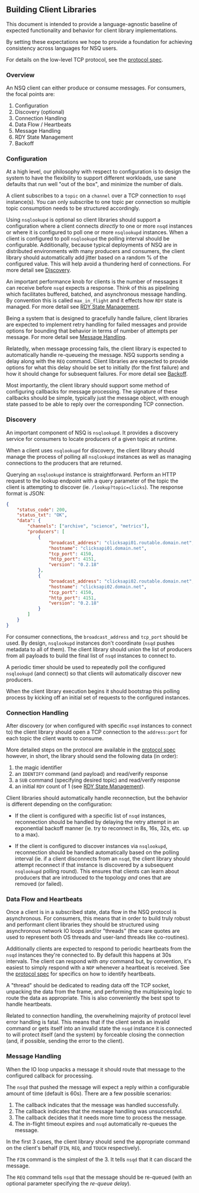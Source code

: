 ## Building Client Libraries

This document is intended to provide a language-agnostic baseline of expected functionality
and behavior for client library implementations.

By setting these expectations we hope to provide a foundation for achieving consistency across
languages for NSQ users.

For details on the low-level TCP protocol, see the [protocol spec](protocol.md).

### Overview

An NSQ client can either produce or consume messages.  For consumers, the focal points are:

 1. Configuration
 2. Discovery (optional)
 3. Connection Handling
 4. Data Flow / Heartbeats
 5. Message Handling
 6. RDY State Management
 7. Backoff

### Configuration

At a high level, our philosophy with respect to configuration is to design the system to have the
flexibility to support different workloads, use sane defaults that run well "out of the box", and
minimize the number of dials.

A client subscribes to a `topic` on a `channel` over a TCP connection to `nsqd` instance(s). You can
only subscribe to one topic per connection so multiple topic consumption needs to be structured
accordingly.

Using `nsqlookupd` is optional so client libraries should support a configuration where a client
connects *directly* to one or more `nsqd` instances or where it is configured to poll one or more
`nsqlookupd` instances. When a client is configured to poll `nsqlookupd` the polling interval should
be configurable. Additionally, because typical deployments of NSQ are in distributed environments
with many producers and consumers, the client library should automatically add jitter based on a
random % of the configured value. This will help avoid a thundering herd of connections. For more
detail see [Discovery](#discovery).

An important performance knob for clients is the number of messages it can receive before `nsqd`
expects a response. Think of this as pipelining which facilitates buffered, batched, and
asynchronous message handling. By convention this is called `max_in_flight` and it effects how `RDY`
state is managed. For more detail see [RDY State Management](#rdy_state_management).

Being a system that is designed to gracefully handle failure, client libraries are expected to 
implement retry handling for failed messages and provide options for bounding that behavior in terms
of number of attempts per message.  For more detail see [Message Handling](#message_handling).

Relatedly, when message processing fails, the client library is expected to automatically handle
re-queueing the message. NSQ supports sending a delay along with the `REQ` command. Client libraries
are expected to provide options for what this delay should be set to initially (for the first
failure) and how it should change for subsequent failures. For more detail see [Backoff](#backoff).

Most importantly, the client library should support some method of configuring callbacks for message
processing. The signature of these callbacks should be simple, typically just the message object,
with enough state passed to be able to reply over the corresponding TCP connection.

### Discovery

An important component of NSQ is `nsqlookupd`.  It provides a discovery service for consumers to
locate producers of a given topic at runtime.

When a client uses `nsqlookupd` for discovery, the client library should manage the process of
polling all `nsqlookupd` instances as well as managing connections to the producers that are
returned.

Querying an `nsqlookupd` instance is straightforward. Perform an HTTP request to the lookup endpoint
with a query parameter of the topic the client is attempting to discover (ie.
`/lookup?topic=clicks`).  The response format is JSON:

```json
{
    "status_code": 200,
    "status_txt": "OK",
    "data": {
        "channels": ["archive", "science", "metrics"],
        "producers": [
            {
                "broadcast_address": "clicksapi01.routable.domain.net", 
                "hostname": "clicksapi01.domain.net",
                "tcp_port": 4150,
                "http_port": 4151,
                "version": "0.2.18"
            },
            {
                "broadcast_address": "clicksapi02.routable.domain.net", 
                "hostname": "clicksapi02.domain.net",
                "tcp_port": 4150,
                "http_port": 4151,
                "version": "0.2.18"
            }
        ]
    }
}
```

For consumer connections, the `broadcast_address` and `tcp_port` should be used. By design,
`nsqlookupd` instances don't coordinate (`nsqd` pushes metadata to all of them). The client library
should union the list of producers from all payloads to build the final list of `nsqd` instances to
connect to.

A periodic timer should be used to repeatedly poll the configured `nsqlookupd` (and connect) so that
clients will automatically discover new producers.

When the client library execution begins it should bootstrap this polling process by kicking off an
initial set of requests to the configured instances.

### Connection Handling

After discovery (or when configured with specific `nsqd` instances to connect to) the client library
should open a TCP connection to the `address:port` for each topic the client wants to consume.

More detailed steps on the protocol are available in the [protocol spec](protocol.md) however, in
short, the library should send the following data (in order):

 1. the magic identifier
 2. an `IDENTIFY` command (and payload) and read/verify response
 3. a `SUB` command (specifying desired topic) and read/verify response
 4. an initial `RDY` count of 1 (see [RDY State Management](#rdy_state_management)).

Client libraries should automatically handle reconnection, but the behavior is different
depending on the configuration:

 * If the client is configured with a specific list of `nsqd` instances, reconnection should be
   handled by delaying the retry attempt in an exponential backoff manner (ie. try to reconnect in
   8s, 16s, 32s, etc. up to a max).

 * If the client is configured to discover instances via `nsqlookupd`, reconnection should be
   handled automatically based on the polling interval (ie. if a client disconnects from an `nsqd`,
   the client library should attempt reconnect if that instance is discovered by a subsequent
   `nsqlookupd` polling round). This ensures that clients can learn about producers that are
   introduced to the topology *and* ones that are removed (or failed).

### Data Flow and Heartbeats

Once a client is in a subscribed state, data flow in the NSQ protocol is asynchronous. For
consumers, this means that in order to build truly robust and performant client libraries they
should be structured using asynchronous network IO loops and/or "threads" (the scare quotes are used
to represent both OS threads and user-land threads like co-routines).

Additionally clients are expected to respond to periodic heartbeats from the `nsqd` instances
they're connected to. By default this happens at 30s intervals. The client can respond with *any*
command but, by convention, it's easiest to simply respond with a `NOP` whenever a heartbeat is
received.  See the [protocol spec](protocol.md) for specifics on how to identify heartbeats.

A "thread" should be dedicated to reading data off the TCP socket, unpacking the data from the
frame, and performing the multiplexing logic to route the data as appropriate. This is also
conveniently the best spot to handle heartbeats.

Related to connection handling, the overwhelming majority of protocol level error handling is fatal.
This means that if the client sends an invalid command or gets itself into an invalid state the
`nsqd` instance it is connected to will protect itself (and the system) by forceable closing
the connection (and, if possible, sending the error to the client).

### Message Handling

When the IO loop unpacks a message it should route that message to the configured callback for 
processing.

The `nsqd` that pushed the message will expect a reply within a configurable amount of time (default
is 60s).  There are a few possible scenarios:

 1. The callback indicates that the message was handled successfully.
 2. The callback indicates that the message handling was unsuccessful.
 3. The callback decides that it needs more time to process the message.
 4. The in-flight timeout expires and `nsqd` automatically re-queues the message.

In the first 3 cases, the client library should send the appropriate command on the client's behalf
(`FIN`, `REQ`, and `TOUCH` respectively).

The `FIN` command is the simplest of the 3. It tells `nsqd` that it can discard the message.

The `REQ` command tells `nsqd` that the message should be re-queued (with an optional parameter
specifying the *re-queue delay*).